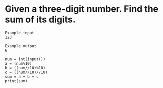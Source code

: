 # Given a three-digit number. Find the sum of its digits.

```
Example input
123

Example output
6

```

```
num = int(input())
a = (num%10)
b = ((num//10)%10)
c = ((num//10)//10)
sum = a + b + c
print(sum)
```
